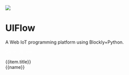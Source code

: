 <div class="container uiflow_banner">
    <div>
      <img src="https://m5stack.oss-cn-shenzhen.aliyuncs.com/image/m5-docs_homepage/home_page/uiflow_home_page.webp">
    </div>
    <div style="margin-top:30px">
      <h1 class="jumbotron-heading">UIFlow</h1>
      <p class="lead text-muted">A Web IoT programming platform using Blockly+Python.</p>
      <p>
        <a href="http://flow.m5stack.com/" target="view_window" class="btn btn-primary my-2" style="color:white;text-decoration:none"><el-button type="primary">Go to UIFlow</el-button></a>
      </p>
    </div>
</div>


<div id='uiflow_home_page'>
  <el-card class="box-card" v-for="(item,index) in list" :key="index" style="margin-bottom:20px">
    <div slot="header" class="clearfix">
      <span>{{item.title}}</span>
      <i class="el-icon-s-management" style="float: right;"></i>
    </div>
    <div v-for="(href,name) in item.item" :key="name" style="margin: 0px 10px 10px 0px ;display:inline-block;">
      <a :href='href'><el-tag>{{name}}</el-tag></a>
    </div>
  </el-card>
</div>

<script>

const quickstart = {
  'title':"Quick Start",
  'item':{
    'BASIC / M5GO / FIRE / FACES':'#/en/quick_start/m5core/m5stack_core_get_started_MicroPython',
    'Core2':'#/en/quick_start/core2/m5stack_core2_get_started_MicroPython',
    'M5StickC':'#/en/quick_start/m5stickc/m5stickc_quick_start_with_uiflow',
    'M5StickC PLUS':'#/en/quick_start/m5stickc_plus/m5stickc_plus_quick_start_with_uiflow',
    'M5Stick':'#/en/quick_start/m5stick/m5stick_quick_start_with_uiflow',
    'ATOM Echo':'#/en/quick_start/atom/atom_echo_quick_start',
    'ATOM Lite / Matrix':'#/en/quick_start/atom/atom_quick_start_uiflow'
  }
};

const hardware = {
  'title':"Hardware",
  'item':{
    'RGB Bar':'#/en/uiflow/hardware?id=rgb',
    'Speaker':'#/en/uiflow/hardware?id=speaker',
    'IMU':'#/en/uiflow/hardware?id=imu',
    'POWER':'#/en/uiflow/hardware?id=power-m5stack'
  }
};


const uielements = {
  'title':"UI simulator",
  'item':{
    'UI Elements':'#/en/uiflow/ui_simulator?id=ui-elements',
    'Unicode':'#/en/uiflow/ui_simulator?id=unicode',
    'Emoji':'#/en/uiflow/ui_simulator?id=emoji',
    'Graphic':'#/en/uiflow/ui_simulator?id=graphic',
    'Image':'#/en/uiflow/ui_simulator?id=displaying-images',
    'Screen':'#/en/uiflow/ui_simulator?id=screen'
  }
};


const datastructure = {
  'title':"Data structure",
  'item':{
    'variables':'#/en/uiflow/data_structure?id=variables',
    'Basic operation':'#/en/uiflow/data_structure?id=operation',
    'Random':'#/en/uiflow/data_structure?id=random',
    'Array':'#/en/uiflow/data_structure?id=array',
    'Map':'#/en/uiflow/data_structure?id=map',
    'JSON':'#/en/uiflow/data_structure?id=json',
    'text':'#/en/uiflow/data_structure?id=text'
  }
};

const logic = {
  'title':"Logic",
  'item':{
    'if':'#/en/uiflow/logic?id=if',
    'Logic':'#/en/uiflow/logic?id=logic',
    'Logic Operator':'#/en/uiflow/logic?id=logic-operation',
    'Repeat':'#/en/uiflow/logic?id=repeat',
    'Iteration':'#/en/uiflow/logic?id=iteration',
    'Functions':'#/en/uiflow/logic?id=functions'
  }
};

const advanced = {
  'title':"Advanced",
  'item':{
    'Remote':'#/en/uiflow/advanced?id=remote',
    'ESP-NOW':'#/en/uiflow/advanced?id=esp-now',
    'MQTT':'#/en/uiflow/advanced?id=mqtt-communication',
    'WiFi':'#/en/uiflow/advanced?id=wifi',
    'P2P':'#/en/uiflow/advanced?id=p2p',
    'Easy IO':'#/en/uiflow/advanced?id=easy-io',
    'PIN':'#/en/uiflow/advanced?id=pin',
    'PWM':'#/en/uiflow/advanced?id=pwm',
    'ADC':'#/en/uiflow/advanced?id=adc',
    'DAC':'#/en/uiflow/advanced?id=dac',
    'UART':'#/en/uiflow/advanced?id=uart',
    'I2C':'#/en/uiflow/advanced?id=i2c',
    'Execute':'#/en/uiflow/advanced?id=execute',
    'SDCard':'#/en/uiflow/advanced?id=sdcard',
    'Http':'#/en/uiflow/advanced?id=http',
    'Modbus':'#/en/uiflow/advanced?id=modbus-master',
    'BLE UART':'#/en/uiflow/advanced?id=ble-uartsupport-m5stack-fire-only',
    'Blynk':'#/en/uiflow/advanced?id=blynksupport-m5stack-fire-only',
    'Echo STT':'#/en/uiflow/advanced?id=echo-stt',
    'Pin Servo':'#/en/uiflow/advanced?id=echo-pin-servo',
    'NTP':'#/en/uiflow/advanced?id=echo-ntp'
  }
};

const unit = {
  'title':"Units",
  'item':{
    'ENV':'#/en/uiflow/Units?id=env',
    'PIR':'#/en/uiflow/Units?id=pir',
    'RGB LED':'#/en/uiflow/Units?id=rgb-led',
    'Joystick':'#/en/uiflow/Units?id=joystick',
    'MAKEY':'#/en/uiflow/Units?id=makey',
    'SERVO':'#/en/uiflow/Units?id=servo',
    'WEIGHT':'#/en/uiflow/Units?id=weight',
    'TRACE':'#/en/uiflow/Units?id=trace',
    'BUTTON':'#/en/uiflow/Units?id=button',
    'Dual-BUTTON':'#/en/uiflow/Units?id=dual-button',
    'RGB':'#/en/uiflow/Units?id=rgb',
    'RELAY':'#/en/uiflow/Units?id=relay',
    'ADC':'#/en/uiflow/Units?id=adc',
    'DAC':'#/en/uiflow/Units?id=dac',
    'NCIR':'#/en/uiflow/Units?id=ncir',
    'IR':'#/en/uiflow/Units?id=ir',
    'EXT.IO':'#/en/uiflow/Units?id=extio',
    'ANGLE':'#/en/uiflow/Units?id=angle',
    'LIGHT':'#/en/uiflow/Units?id=light',
    'EARTH':'#/en/uiflow/Units?id=earth',
    'ToF':'#/en/uiflow/Units?id=tof',
    'COLOR':'#/en/uiflow/Units?id=color',
    'RFID':'#/en/uiflow/Units?id=rfid',
    'FINGER':'#/en/uiflow/Units?id=finger',
    'CardKB':'#/en/uiflow/Units?id=cardkb',
    'Pb.HUB':'#/en/uiflow/Units?id=pbhub',
    'Pa.HUB':'#/en/uiflow/Units?id=pahub',
    'THERMAL':'#/en/uiflow/Units?id=thermal',
    'GPS':'#/en/uiflow/Units?id=gps'
  }
};

const modules = {
  'title':"Modules",
  'item':{
    'LoRaWAN':'#/en/uiflow/Modules?id=lorawan',
    'LidarBOT':'#/en/uiflow/Modules?id=lidarbot',
    'STEPMOTOR':'#/en/uiflow/Modules?id=stepmotor',
    'SERVO':'#/en/uiflow/Modules?id=servo',
    'Bala Motor':'#/en/uiflow/Modules?id=bala-motor',
    'Bala':'#/en/uiflow/Modules?id=bala',
    'LEGO+':'#/en/uiflow/Modules?id=lego',
    'PM2.5':'#/en/uiflow/Modules?id=pm25',
    'BaseX':'#/en/uiflow/Modules?id=basex',
    'PLUS':'#/en/uiflow/Modules?id=plus',
    'GoPlus':'#/en/uiflow/Modules?id=goplus',
    'GPS':'#/en/uiflow/Modules?id=gps'
  }
};

const faces = {
  'title':"FACES",
  'item':{
    'Calculator':'#/en/uiflow/FACES?id=calculator',
    'Encoder':'#/en/uiflow/FACES?id=encoder',
    'FINGER':'#/en/uiflow/FACES?id=finger',
    'GameBoy':'#/en/uiflow/FACES?id=gameboy',
    'Joystick':'#/en/uiflow/FACES?id=joystick',
    'KeyBoard':'#/en/uiflow/FACES?id=keyboard',
    'RFID':'#/en/uiflow/FACES?id=rfid'
  }
};

const custom = {
  'title':"Block Custom",
  'item':{
    'Create block':'#/en/uiflow/blockly_custom?id=create-block',
    'Code-Parameter':'#/en/uiflow/blockly_custom?id=code-parameter',
    'Save and Changes':'#/en/uiflow/blockly_custom?id=save-and-changes',
    'Using program block':'#/en/uiflow/blockly_custom?id=using-program-block'
  }
};

var uiflow_home_page = new Vue({
    el:'#uiflow_home_page',
    data() {
      return {
        list: {
            quickstart: quickstart,
            hardware: hardware,
            uielements: uielements,
            datastructure: datastructure,
            logic: logic,
            advanced: advanced,
            unit: unit,
            modules:modules,
            faces:faces,
            custom:custom
          }
      };
    }
})
</script>